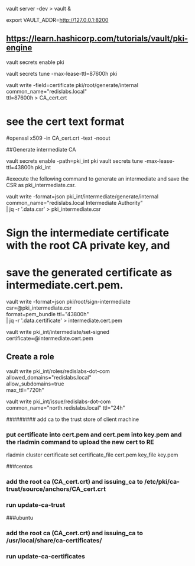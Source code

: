 vault server -dev > vault &

export VAULT_ADDR=http://127.0.0.1:8200

## https://learn.hashicorp.com/tutorials/vault/pki-engine

vault secrets enable pki

vault secrets tune -max-lease-ttl=87600h pki

vault write -field=certificate pki/root/generate/internal \
     common_name="redislabs.local" \
     ttl=87600h > CA_cert.crt

# see the cert text format
#openssl x509 -in CA_cert.crt -text -noout


##Generate intermediate CA

vault secrets enable -path=pki_int pki
vault secrets tune -max-lease-ttl=43800h pki_int

#execute the following command to generate an intermediate and save the CSR as pki_intermediate.csr.

vault write -format=json pki_int/intermediate/generate/internal \
     common_name="redislabs.local Intermediate Authority" \
     | jq -r '.data.csr' > pki_intermediate.csr

# Sign the intermediate certificate with the root CA private key, and 
# save the generated certificate as intermediate.cert.pem.

vault write -format=json pki/root/sign-intermediate csr=@pki_intermediate.csr \
     format=pem_bundle ttl="43800h" \
     | jq -r '.data.certificate' > intermediate.cert.pem

vault write pki_int/intermediate/set-signed certificate=@intermediate.cert.pem


## Create a role

vault write pki_int/roles/redislabs-dot-com \
     allowed_domains="redislabs.local" \
     allow_subdomains=true \
     max_ttl="720h"


vault write pki_int/issue/redislabs-dot-com common_name="north.redislabs.local" ttl="24h"


######### add ca to the  trust store of client machine

### put certificate into  cert.pem and  cert.pem into key.pem and the rladmin command to upload the new cert to RE

rladmin cluster certificate set <cert-name> certificate_file cert.pem key_file key.pem

###centos
### add the root ca (CA_cert.crt) and issuing_ca to /etc/pki/ca-trust/source/anchors/CA_cert.crt 
### run update-ca-trust


###ubuntu
### add the root ca (CA_cert.crt) and issuing_ca to  /usr/local/share/ca-certificates/
### run update-ca-certificates

